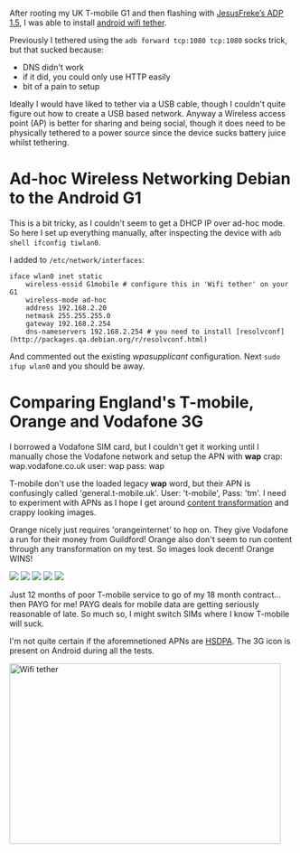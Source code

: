 After rooting my UK T-mobile G1 and then flashing with [JesusFreke’s ADP
1.5](http://jf.andblogs.net/2009/05/01/when-is-your-15-coming-out/), I was able
to install [android wifi
tether](http://code.google.com/p/android-wifi-tether/).

Previously I tethered using the `adb forward tcp:1080 tcp:1080` socks trick,
but that sucked because:

* DNS didn't work
* if it did, you could only use HTTP easily
* bit of a pain to setup

Ideally I would have liked to tether via a USB cable, though I couldn't quite
figure out how to create a USB based network. Anyway a Wireless access point
(AP) is better for sharing and being social, though it does need to be
physically tethered to a power source since the device sucks battery juice
whilst tethering.

# Ad-hoc Wireless Networking Debian to the Android G1

This is a bit tricky, as I couldn't seem to get a DHCP IP over ad-hoc mode. So
here I set up everything manually, after inspecting the device with `adb shell
ifconfig tiwlan0`.

I added to `/etc/network/interfaces`:

    iface wlan0 inet static
        wireless-essid G1mobile # configure this in 'Wifi tether' on your G1
        wireless-mode ad-hoc
        address 192.168.2.20
        netmask 255.255.255.0
        gateway 192.168.2.254
        dns-nameservers 192.168.2.254 # you need to install [resolvconf](http://packages.qa.debian.org/r/resolvconf.html)

And commented out the existing _wpasupplicant_ configuration. Next `sudo ifup wlan0` and you should be away.

# Comparing England's T-mobile, Orange and Vodafone 3G

I borrowed a Vodafone SIM card, but I couldn't get it working until I manually
chose the Vodafone network and setup the APN with **wap** crap:
    wap.vodafone.co.uk
    user: wap
    pass: wap

T-mobile don't use the loaded legacy **wap** word, but their APN is confusingly
called 'general.t-mobile.uk'.  User: 't-mobile', Pass: 'tm'. I need to
experiment with APNs as I hope I get around [content
transformation](http://www.flickr.com/photos/hendry/3000417670/) and crappy
looking images.

Orange nicely just requires 'orangeinternet' to hop on. They give Vodafone a
run for their money from Guildford! Orange also don't seem to run content
through any transformation on my test. So images look decent! Orange WINS!

<img src="http://www.speedtest.net/result/473330924.png" />
<img src="http://www.speedtest.net/result/473331849.png" />
<img src="http://www.speedtest.net/result/473338841.png" />
<img src="http://www.speedtest.net/result/473339432.png" />
<img src="http://www.speedtest.net/result/473548630.png" />

Just 12 months of poor T-mobile service to go of my 18 month contract... then
PAYG for me! PAYG deals for mobile data are getting seriously reasonable of
late. So much so, I might switch SIMs where I know T-mobile will suck.

I'm not quite certain if the aforemnetioned APNs are
[HSDPA](http://en.wikipedia.org/wiki/HSDPA). The 3G icon is present on Android
during all the tests.

<a href="http://www.flickr.com/photos/hendry/3530750193/" title="Wifi tether by Kai Hendry, on Flickr"><img src="http://farm4.static.flickr.com/3587/3530750193_29e170f695.jpg" width="480" height="320" alt="Wifi tether" /></a>

